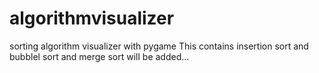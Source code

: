 # algorithmvisualizer

sorting algorithm visualizer with pygame
This contains insertion sort and bubblel sort and merge sort will be added...
